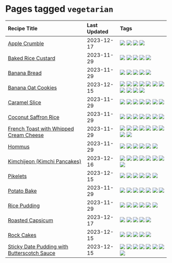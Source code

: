 # Pages tagged `vegetarian`

|Recipe Title|Last Updated|Tags
|:---|:---|:---|
|[Apple Crumble](../recipes/applecrumble.md)|2023-12-17|[![](https://img.shields.io/badge/tag-dessert-c6d429)](../tags/dessert.md) [![](https://img.shields.io/badge/tag-stovetop-062ab)](../tags/stovetop.md) [![](https://img.shields.io/badge/tag-vegan-517a72)](../tags/vegan.md) [![](https://img.shields.io/badge/tag-vegetarian-e5c1d4)](../tags/vegetarian.md)|
|[Baked Rice Custard](../recipes/bakedricecustard.md)|2023-11-29|[![](https://img.shields.io/badge/tag-baked-10cdd6)](../tags/baked.md) [![](https://img.shields.io/badge/tag-dairy-1754e4)](../tags/dairy.md) [![](https://img.shields.io/badge/tag-dessert-c6d429)](../tags/dessert.md) [![](https://img.shields.io/badge/tag-rice-208450)](../tags/rice.md) [![](https://img.shields.io/badge/tag-vegetarian-e5c1d4)](../tags/vegetarian.md)|
|[Banana Bread](../recipes/bananabread.md)|2023-11-29|[![](https://img.shields.io/badge/tag-baked-10cdd6)](../tags/baked.md) [![](https://img.shields.io/badge/tag-dessert-c6d429)](../tags/dessert.md) [![](https://img.shields.io/badge/tag-snack-e4f90)](../tags/snack.md) [![](https://img.shields.io/badge/tag-vegan-517a72)](../tags/vegan.md) [![](https://img.shields.io/badge/tag-vegetarian-e5c1d4)](../tags/vegetarian.md)|
|[Banana Oat Cookies](../recipes/bananaoatcookies.md)|2023-12-15|[![](https://img.shields.io/badge/tag-baked-10cdd6)](../tags/baked.md) [![](https://img.shields.io/badge/tag-breakfast-13fda6)](../tags/breakfast.md) [![](https://img.shields.io/badge/tag-chocolate-9fef19)](../tags/chocolate.md) [![](https://img.shields.io/badge/tag-coffee-d4602a)](../tags/coffee.md) [![](https://img.shields.io/badge/tag-dessert-c6d429)](../tags/dessert.md) [![](https://img.shields.io/badge/tag-easy-427cd)](../tags/easy.md) [![](https://img.shields.io/badge/tag-great-d5a11)](../tags/great.md) [![](https://img.shields.io/badge/tag-healthy-6d71)](../tags/healthy.md) [![](https://img.shields.io/badge/tag-snack-e4f90)](../tags/snack.md) [![](https://img.shields.io/badge/tag-vegan-517a72)](../tags/vegan.md) [![](https://img.shields.io/badge/tag-vegetarian-e5c1d4)](../tags/vegetarian.md)|
|[Caramel Slice](../recipes/caramelslice.md)|2023-11-29|[![](https://img.shields.io/badge/tag-amazing-32613c)](../tags/amazing.md) [![](https://img.shields.io/badge/tag-baked-10cdd6)](../tags/baked.md) [![](https://img.shields.io/badge/tag-chocolate-9fef19)](../tags/chocolate.md) [![](https://img.shields.io/badge/tag-dairy-1754e4)](../tags/dairy.md) [![](https://img.shields.io/badge/tag-dessert-c6d429)](../tags/dessert.md) [![](https://img.shields.io/badge/tag-long_prep_time-91514)](../tags/long_prep_time.md) [![](https://img.shields.io/badge/tag-vegetarian-e5c1d4)](../tags/vegetarian.md)|
|[Coconut Saffron Rice](../recipes/coconutsaffronrice.md)|2023-11-29|[![](https://img.shields.io/badge/tag-expensive-99d437)](../tags/expensive.md) [![](https://img.shields.io/badge/tag-rice-208450)](../tags/rice.md) [![](https://img.shields.io/badge/tag-sides-9acea8)](../tags/sides.md) [![](https://img.shields.io/badge/tag-stovetop-062ab)](../tags/stovetop.md) [![](https://img.shields.io/badge/tag-thai-32f6f2)](../tags/thai.md) [![](https://img.shields.io/badge/tag-vegan-517a72)](../tags/vegan.md) [![](https://img.shields.io/badge/tag-vegetarian-e5c1d4)](../tags/vegetarian.md)|
|[French Toast with Whipped Cream Cheese](../recipes/frenchtoastwhippedcreamcheese.md)|2023-11-29|[![](https://img.shields.io/badge/tag-amazing-32613c)](../tags/amazing.md) [![](https://img.shields.io/badge/tag-breakfast-13fda6)](../tags/breakfast.md) [![](https://img.shields.io/badge/tag-dairy-1754e4)](../tags/dairy.md) [![](https://img.shields.io/badge/tag-dessert-c6d429)](../tags/dessert.md) [![](https://img.shields.io/badge/tag-fried-f53bfe)](../tags/fried.md) [![](https://img.shields.io/badge/tag-large_quantity-8344b1)](../tags/large_quantity.md) [![](https://img.shields.io/badge/tag-messy-6984a1)](../tags/messy.md) [![](https://img.shields.io/badge/tag-mine-9d5b24)](../tags/mine.md) [![](https://img.shields.io/badge/tag-vegetarian-e5c1d4)](../tags/vegetarian.md)|
|[Hommus](../recipes/hommus.md)|2023-11-29|[![](https://img.shields.io/badge/tag-healthy-6d71)](../tags/healthy.md) [![](https://img.shields.io/badge/tag-messy-6984a1)](../tags/messy.md) [![](https://img.shields.io/badge/tag-protein-32c994)](../tags/protein.md) [![](https://img.shields.io/badge/tag-tricky-bb15fd)](../tags/tricky.md) [![](https://img.shields.io/badge/tag-vegan-517a72)](../tags/vegan.md) [![](https://img.shields.io/badge/tag-vegetarian-e5c1d4)](../tags/vegetarian.md)|
|[Kimchijeon (Kimchi Pancakes)](../recipes/kimchipancakes.md)|2023-12-16|[![](https://img.shields.io/badge/tag-dinner-eadebe)](../tags/dinner.md) [![](https://img.shields.io/badge/tag-easy-427cd)](../tags/easy.md) [![](https://img.shields.io/badge/tag-fried-f53bfe)](../tags/fried.md) [![](https://img.shields.io/badge/tag-korean-e5fa6f)](../tags/korean.md) [![](https://img.shields.io/badge/tag-lunch-d82abc)](../tags/lunch.md) [![](https://img.shields.io/badge/tag-stovetop-062ab)](../tags/stovetop.md) [![](https://img.shields.io/badge/tag-vegan-517a72)](../tags/vegan.md) [![](https://img.shields.io/badge/tag-vegetarian-e5c1d4)](../tags/vegetarian.md)|
|[Pikelets](../recipes/pikelets.md)|2023-12-15|[![](https://img.shields.io/badge/tag-breakfast-13fda6)](../tags/breakfast.md) [![](https://img.shields.io/badge/tag-dairy-1754e4)](../tags/dairy.md) [![](https://img.shields.io/badge/tag-dessert-c6d429)](../tags/dessert.md) [![](https://img.shields.io/badge/tag-family-da139a)](../tags/family.md) [![](https://img.shields.io/badge/tag-fried-f53bfe)](../tags/fried.md) [![](https://img.shields.io/badge/tag-vegetarian-e5c1d4)](../tags/vegetarian.md)|
|[Potato Bake](../recipes/potatobake.md)|2023-11-29|[![](https://img.shields.io/badge/tag-baked-10cdd6)](../tags/baked.md) [![](https://img.shields.io/badge/tag-cheesey-dc62b7)](../tags/cheesey.md) [![](https://img.shields.io/badge/tag-dairy-1754e4)](../tags/dairy.md) [![](https://img.shields.io/badge/tag-potato-fecb83)](../tags/potato.md) [![](https://img.shields.io/badge/tag-savoury-6a156e)](../tags/savoury.md) [![](https://img.shields.io/badge/tag-sides-9acea8)](../tags/sides.md) [![](https://img.shields.io/badge/tag-vegetarian-e5c1d4)](../tags/vegetarian.md)|
|[Rice Pudding](../recipes/ricepudding.md)|2023-11-29|[![](https://img.shields.io/badge/tag-dairy-1754e4)](../tags/dairy.md) [![](https://img.shields.io/badge/tag-dessert-c6d429)](../tags/dessert.md) [![](https://img.shields.io/badge/tag-easy-427cd)](../tags/easy.md) [![](https://img.shields.io/badge/tag-rice-208450)](../tags/rice.md) [![](https://img.shields.io/badge/tag-rice_cooker-4a3565)](../tags/rice_cooker.md) [![](https://img.shields.io/badge/tag-vegetarian-e5c1d4)](../tags/vegetarian.md)|
|[Roasted Capsicum](../recipes/roastedcapsicum.md)|2023-12-17|[![](https://img.shields.io/badge/tag-grilled-eac1b9)](../tags/grilled.md) [![](https://img.shields.io/badge/tag-sides-9acea8)](../tags/sides.md) [![](https://img.shields.io/badge/tag-snack-e4f90)](../tags/snack.md) [![](https://img.shields.io/badge/tag-vegan-517a72)](../tags/vegan.md) [![](https://img.shields.io/badge/tag-vegetarian-e5c1d4)](../tags/vegetarian.md)|
|[Rock Cakes](../recipes/rockcakes.md)|2023-12-15|[![](https://img.shields.io/badge/tag-baked-10cdd6)](../tags/baked.md) [![](https://img.shields.io/badge/tag-dairy-1754e4)](../tags/dairy.md) [![](https://img.shields.io/badge/tag-dessert-c6d429)](../tags/dessert.md) [![](https://img.shields.io/badge/tag-family-da139a)](../tags/family.md) [![](https://img.shields.io/badge/tag-vegetarian-e5c1d4)](../tags/vegetarian.md)|
|[Sticky Date Pudding with Butterscotch Sauce](../recipes/stickydatepuddingwithbutterscotchsauce.md)|2023-12-15|[![](https://img.shields.io/badge/tag-amazing-32613c)](../tags/amazing.md) [![](https://img.shields.io/badge/tag-baked-10cdd6)](../tags/baked.md) [![](https://img.shields.io/badge/tag-british-4d35f9)](../tags/british.md) [![](https://img.shields.io/badge/tag-coffee-d4602a)](../tags/coffee.md) [![](https://img.shields.io/badge/tag-dairy-1754e4)](../tags/dairy.md) [![](https://img.shields.io/badge/tag-dessert-c6d429)](../tags/dessert.md) [![](https://img.shields.io/badge/tag-stovetop-062ab)](../tags/stovetop.md) [![](https://img.shields.io/badge/tag-vegetarian-e5c1d4)](../tags/vegetarian.md)|